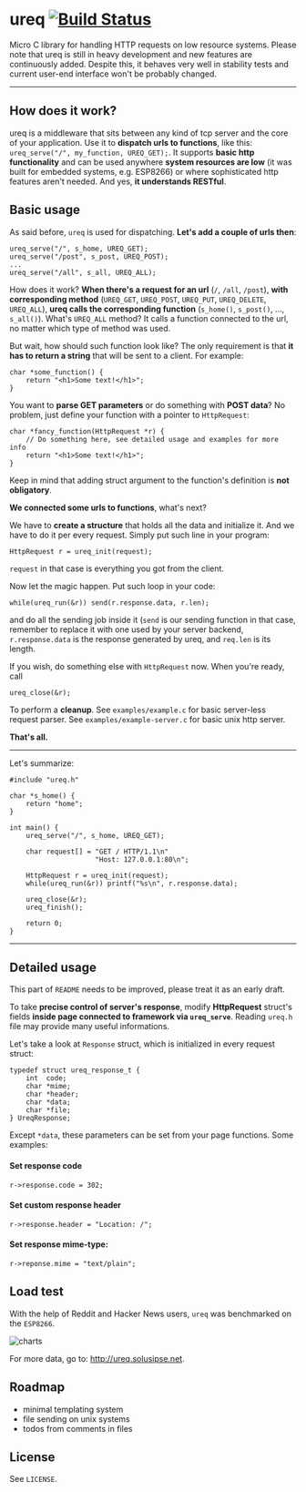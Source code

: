 # ureq [![Build Status](https://travis-ci.org/solusipse/ureq.svg?branch=master)](https://travis-ci.org/solusipse/ureq)
Micro C library for handling HTTP requests on low resource systems. Please note that ureq is still in heavy development and new features are continuously added. Despite this, it behaves very well in stability tests and current user-end interface won't be probably changed.

-------------------------------------------------------------------------------

## How does it work?

ureq is a middleware that sits between any kind of tcp server and the core of your application. Use it to **dispatch urls to functions**, like this: `ureq_serve("/", my_function, UREQ_GET);`. It supports **basic http functionality** and can be used anywhere **system resources are low** (it was built for embedded systems, e.g. ESP8266) or where sophisticated http features aren't needed. And yes, **it understands RESTful**.

## Basic usage

As said before, `ureq` is used for dispatching. **Let's add a couple of urls then**:
```
ureq_serve("/", s_home, UREQ_GET);
ureq_serve("/post", s_post, UREQ_POST);
...
ureq_serve("/all", s_all, UREQ_ALL);

```
How does it work? **When there's a request for an url** (`/`, `/all`, `/post`), **with corresponding method** (`UREQ_GET`, `UREQ_POST`, `UREQ_PUT`, `UREQ_DELETE`,  `UREQ_ALL`), **ureq calls the corresponding function** (`s_home()`, `s_post()`, ...,  `s_all()`). What's `UREQ_ALL` method? It calls a function connected to the url, no matter which type of method was used.

But wait, how should such function look like? The only requirement is that **it has to return a string** that will be sent to a client. For example:

```
char *some_function() {
    return "<h1>Some text!</h1>";
}
```

You want to **parse GET parameters** or do something with **POST data**? No problem, just define your function with a pointer to `HttpRequest`:

```
char *fancy_function(HttpRequest *r) {
    // Do something here, see detailed usage and examples for more info
    return "<h1>Some text!</h1>";
}
```

Keep in mind that adding struct argument to the function's definition is **not obligatory**.

**We connected some urls to functions**, what's next?

We have to **create a structure** that holds all the data and initialize it. And we have to do it per every request. Simply put such line in your program:
```
HttpRequest r = ureq_init(request);
```
`request` in that case is everything you got from the client.

Now let the magic happen. Put such loop in your code:
```
while(ureq_run(&r)) send(r.response.data, r.len);
```
and do all the sending job inside it (`send` is our sending function in that case, remember to replace it with one used by your server backend, `r.response.data` is the response generated by ureq, and `req.len` is its length.

If you wish, do something else with `HttpRequest` now. When you're ready, call
```
ureq_close(&r);
```
To perform a **cleanup**. See `examples/example.c` for basic server-less request parser. See `examples/example-server.c` for basic unix http server.

**That's all.**

-------------------------------------------------------------------------------

Let's summarize:

```
#include "ureq.h"

char *s_home() {
    return "home";
}

int main() {
    ureq_serve("/", s_home, UREQ_GET);

    char request[] = "GET / HTTP/1.1\n"
                     "Host: 127.0.0.1:80\n";

    HttpRequest r = ureq_init(request);
    while(ureq_run(&r)) printf("%s\n", r.response.data);

    ureq_close(&r);
    ureq_finish();

    return 0;
}
```

-------------------------------------------------------------------------------

## Detailed usage
This part of `README` needs to be improved, please treat it as an early draft.

To take **precise control of server's response**, modify **HttpRequest** struct's fields **inside page connected to framework via `ureq_serve`**. Reading `ureq.h` file may provide many useful informations.

Let's take a look at `Response` struct, which is initialized in every request struct:

```
typedef struct ureq_response_t {
    int  code;
    char *mime;
    char *header;
    char *data;
    char *file;
} UreqResponse;
```

Except `*data`, these parameters can be set from your page functions. Some examples:

#### Set response code
```
r->response.code = 302;
```

#### Set custom response header
```
r->response.header = "Location: /";
```

#### Set response mime-type:
```
r->reponse.mime = "text/plain";
```

## Load test
With the help of Reddit and Hacker News users, `ureq` was benchmarked on the `ESP8266`.

![charts](https://solusipse.net/varia/esp8266/esp8266stats.png)

For more data, go to: http://ureq.solusipse.net.

## Roadmap
- minimal templating system
- file sending on unix systems
- todos from comments in files

## License
See `LICENSE`.
